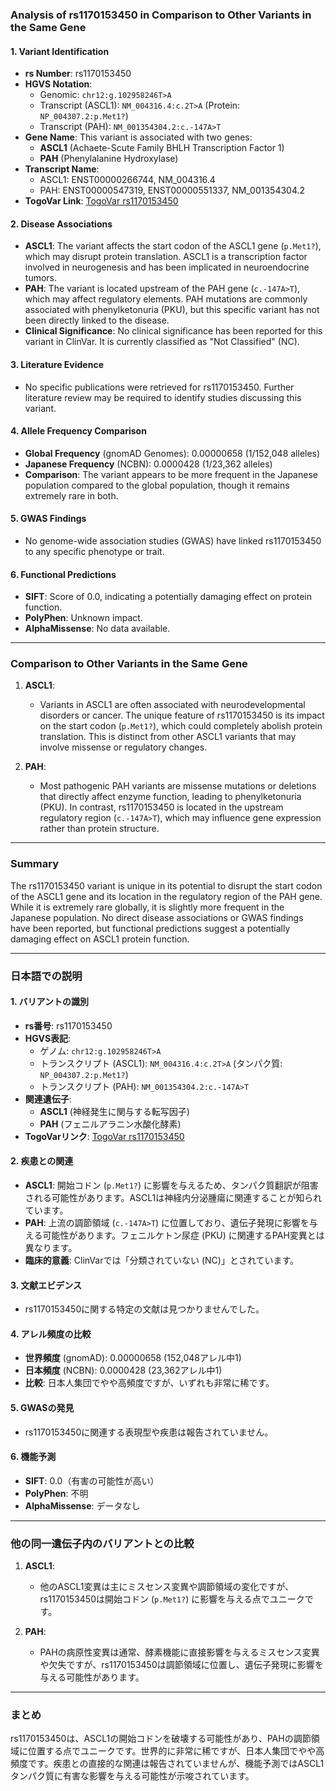 ### Analysis of rs1170153450 in Comparison to Other Variants in the Same Gene

#### 1. **Variant Identification**
   - **rs Number**: rs1170153450
   - **HGVS Notation**:
     - Genomic: `chr12:g.102958246T>A`
     - Transcript (ASCL1): `NM_004316.4:c.2T>A` (Protein: `NP_004307.2:p.Met1?`)
     - Transcript (PAH): `NM_001354304.2:c.-147A>T`
   - **Gene Name**: This variant is associated with two genes:
     - **ASCL1** (Achaete-Scute Family BHLH Transcription Factor 1)
     - **PAH** (Phenylalanine Hydroxylase)
   - **Transcript Name**:
     - ASCL1: ENST00000266744, NM_004316.4
     - PAH: ENST00000547319, ENST00000551337, NM_001354304.2
   - **TogoVar Link**: [TogoVar rs1170153450](https://togovar.org/variant/tgv380877758)

#### 2. **Disease Associations**
   - **ASCL1**: The variant affects the start codon of the ASCL1 gene (`p.Met1?`), which may disrupt protein translation. ASCL1 is a transcription factor involved in neurogenesis and has been implicated in neuroendocrine tumors.
   - **PAH**: The variant is located upstream of the PAH gene (`c.-147A>T`), which may affect regulatory elements. PAH mutations are commonly associated with phenylketonuria (PKU), but this specific variant has not been directly linked to the disease.
   - **Clinical Significance**: No clinical significance has been reported for this variant in ClinVar. It is currently classified as "Not Classified" (NC).

#### 3. **Literature Evidence**
   - No specific publications were retrieved for rs1170153450. Further literature review may be required to identify studies discussing this variant.

#### 4. **Allele Frequency Comparison**
   - **Global Frequency** (gnomAD Genomes): 0.00000658 (1/152,048 alleles)
   - **Japanese Frequency** (NCBN): 0.0000428 (1/23,362 alleles)
   - **Comparison**: The variant appears to be more frequent in the Japanese population compared to the global population, though it remains extremely rare in both.

#### 5. **GWAS Findings**
   - No genome-wide association studies (GWAS) have linked rs1170153450 to any specific phenotype or trait.

#### 6. **Functional Predictions**
   - **SIFT**: Score of 0.0, indicating a potentially damaging effect on protein function.
   - **PolyPhen**: Unknown impact.
   - **AlphaMissense**: No data available.

---

### Comparison to Other Variants in the Same Gene
1. **ASCL1**:
   - Variants in ASCL1 are often associated with neurodevelopmental disorders or cancer. The unique feature of rs1170153450 is its impact on the start codon (`p.Met1?`), which could completely abolish protein translation. This is distinct from other ASCL1 variants that may involve missense or regulatory changes.

2. **PAH**:
   - Most pathogenic PAH variants are missense mutations or deletions that directly affect enzyme function, leading to phenylketonuria (PKU). In contrast, rs1170153450 is located in the upstream regulatory region (`c.-147A>T`), which may influence gene expression rather than protein structure.

---

### Summary
The rs1170153450 variant is unique in its potential to disrupt the start codon of the ASCL1 gene and its location in the regulatory region of the PAH gene. While it is extremely rare globally, it is slightly more frequent in the Japanese population. No direct disease associations or GWAS findings have been reported, but functional predictions suggest a potentially damaging effect on ASCL1 protein function.

---

### 日本語での説明

#### 1. **バリアントの識別**
   - **rs番号**: rs1170153450
   - **HGVS表記**:
     - ゲノム: `chr12:g.102958246T>A`
     - トランスクリプト (ASCL1): `NM_004316.4:c.2T>A` (タンパク質: `NP_004307.2:p.Met1?`)
     - トランスクリプト (PAH): `NM_001354304.2:c.-147A>T`
   - **関連遺伝子**: 
     - **ASCL1** (神経発生に関与する転写因子)
     - **PAH** (フェニルアラニン水酸化酵素)
   - **TogoVarリンク**: [TogoVar rs1170153450](https://togovar.org/variant/tgv380877758)

#### 2. **疾患との関連**
   - **ASCL1**: 開始コドン (`p.Met1?`) に影響を与えるため、タンパク質翻訳が阻害される可能性があります。ASCL1は神経内分泌腫瘍に関連することが知られています。
   - **PAH**: 上流の調節領域 (`c.-147A>T`) に位置しており、遺伝子発現に影響を与える可能性があります。フェニルケトン尿症 (PKU) に関連するPAH変異とは異なります。
   - **臨床的意義**: ClinVarでは「分類されていない (NC)」とされています。

#### 3. **文献エビデンス**
   - rs1170153450に関する特定の文献は見つかりませんでした。

#### 4. **アレル頻度の比較**
   - **世界頻度** (gnomAD): 0.00000658 (152,048アレル中1)
   - **日本頻度** (NCBN): 0.0000428 (23,362アレル中1)
   - **比較**: 日本人集団でやや高頻度ですが、いずれも非常に稀です。

#### 5. **GWASの発見**
   - rs1170153450に関連する表現型や疾患は報告されていません。

#### 6. **機能予測**
   - **SIFT**: 0.0（有害の可能性が高い）
   - **PolyPhen**: 不明
   - **AlphaMissense**: データなし

---

### 他の同一遺伝子内のバリアントとの比較
1. **ASCL1**:
   - 他のASCL1変異は主にミスセンス変異や調節領域の変化ですが、rs1170153450は開始コドン (`p.Met1?`) に影響を与える点でユニークです。

2. **PAH**:
   - PAHの病原性変異は通常、酵素機能に直接影響を与えるミスセンス変異や欠失ですが、rs1170153450は調節領域に位置し、遺伝子発現に影響を与える可能性があります。

---

### まとめ
rs1170153450は、ASCL1の開始コドンを破壊する可能性があり、PAHの調節領域に位置する点でユニークです。世界的に非常に稀ですが、日本人集団でやや高頻度です。疾患との直接的な関連は報告されていませんが、機能予測ではASCL1タンパク質に有害な影響を与える可能性が示唆されています。